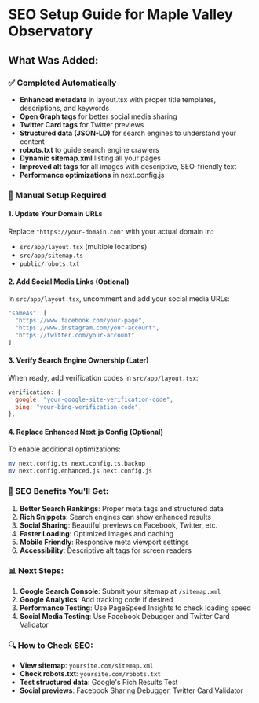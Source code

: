 # SEO Setup Guide for Maple Valley Observatory

## What Was Added:

### ✅ Completed Automatically
- **Enhanced metadata** in layout.tsx with proper title templates, descriptions, and keywords
- **Open Graph tags** for better social media sharing
- **Twitter Card tags** for Twitter previews
- **Structured data (JSON-LD)** for search engines to understand your content
- **robots.txt** to guide search engine crawlers
- **Dynamic sitemap.xml** listing all your pages
- **Improved alt tags** for all images with descriptive, SEO-friendly text
- **Performance optimizations** in next.config.js

### 🔧 Manual Setup Required

#### 1. Update Your Domain URLs
Replace `"https://your-domain.com"` with your actual domain in:
- `src/app/layout.tsx` (multiple locations)
- `src/app/sitemap.ts`
- `public/robots.txt`

#### 2. Add Social Media Links (Optional)
In `src/app/layout.tsx`, uncomment and add your social media URLs:
```javascript
"sameAs": [
  "https://www.facebook.com/your-page",
  "https://www.instagram.com/your-account",
  "https://twitter.com/your-account"
]
```

#### 3. Verify Search Engine Ownership (Later)
When ready, add verification codes in `src/app/layout.tsx`:
```javascript
verification: {
  google: "your-google-site-verification-code",
  bing: "your-bing-verification-code",
},
```

#### 4. Replace Enhanced Next.js Config (Optional)
To enable additional optimizations:
```bash
mv next.config.ts next.config.ts.backup
mv next.config.enhanced.js next.config.js
```

### 🚀 SEO Benefits You'll Get:

1. **Better Search Rankings**: Proper meta tags and structured data
2. **Rich Snippets**: Search engines can show enhanced results
3. **Social Sharing**: Beautiful previews on Facebook, Twitter, etc.
4. **Faster Loading**: Optimized images and caching
5. **Mobile Friendly**: Responsive meta viewport settings
6. **Accessibility**: Descriptive alt tags for screen readers

### 📊 Next Steps:

1. **Google Search Console**: Submit your sitemap at `/sitemap.xml`
2. **Google Analytics**: Add tracking code if desired
3. **Performance Testing**: Use PageSpeed Insights to check loading speed
4. **Social Media Testing**: Use Facebook Debugger and Twitter Card Validator

### 🔍 How to Check SEO:

- **View sitemap**: `yoursite.com/sitemap.xml`
- **Check robots.txt**: `yoursite.com/robots.txt`
- **Test structured data**: Google's Rich Results Test
- **Social previews**: Facebook Sharing Debugger, Twitter Card Validator
